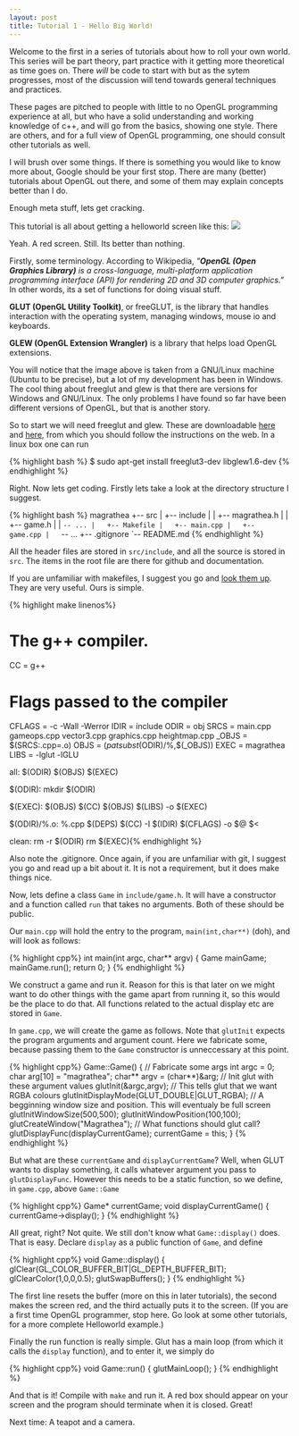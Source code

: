 ```yaml
---
layout: post
title: Tutorial 1 - Hello Big World!
---
```


Welcome to the first in a series of tutorials about how to roll your own world.  This series will be part theory, part practice with it getting more theoretical as time goes on.  There _will_ be code to start with but as the sytem progresses, most of the discussion will tend towards general techniques and practices.

These pages are pitched to people with little to no OpenGL programming experience at all, but who have a solid understanding and working knowledge of c++, and will go from the basics, showing one style.  There are others, and for a full view of OpenGL programming, one should consult other tutorials as well.

I will brush over some things.  If there is something you would like to know more about, Google should be your first stop.  There are many (better) tutorials about OpenGL out there, and some of them may explain concepts better than I do.

Enough meta stuff, lets get cracking.

This tutorial is all about getting a helloworld screen like this:
![](http://rspencer01.github.io/Project-Magrathea-V2/assets/Screenshot1.png)

Yeah.  A red screen.  Still.  Its better than nothing.

Firstly, some terminology.  According to Wikipedia, _"**OpenGL (Open Graphics Library)** is a cross-language, multi-platform application programming interface (API) for rendering 2D and 3D computer graphics."_  In other words, its a set of functions for doing visual stuff.

**GLUT (OpenGL Utility Toolkit)**, or freeGLUT, is the library that handles interaction with the operating system, managing windows, mouse io and keyboards.

**GLEW (OpenGL Extension Wrangler)** is a library that helps load OpenGL extensions.

You will notice that the image above is taken from a GNU/Linux machine (Ubuntu to be precise), but a lot of my development has been in Windows.  The cool thing about freeglut and glew is that there are versions for Windows and GNU/Linux.  The only problems I have found so far have been different versions of OpenGL, but that is another story.

So to start we will need freeglut and glew.  These are downloadable [here][1] and [here][2], from which you should follow the instructions on the web.  In a linux box one can run

{% highlight bash %}
$ sudo apt-get install freeglut3-dev libglew1.6-dev
{% endhighlight %}

Right.  Now lets get coding.  Firstly lets take a look at the directory structure I suggest.

{% highlight bash %}
magrathea
+-- src
|   +-- include
|   |   +-- magrathea.h
|   |   +-- game.h
|   |   `-- ...
|   +-- Makefile
|   +-- main.cpp
|   +-- game.cpp
|   `-- ...
+-- .gitignore 
`-- README.md
{% endhighlight %}
        
All the header files are stored in `src/include`, and all the source is stored in `src`.  The items in the root file are there for github and documentation.

If you are unfamiliar with makefiles, I suggest you go and [look them up][3].  They are very useful.  Ours is simple.

{% highlight make linenos%}
# The g++ compiler.
CC = g++
# Flags passed to the compiler
CFLAGS = -c -Wall -Werror
IDIR = include
ODIR = obj
SRCS = main.cpp gameops.cpp vector3.cpp graphics.cpp heightmap.cpp
_OBJS = $(SRCS:.cpp=.o)
OBJS = $(patsubst %,$(ODIR)/%,$(_OBJS))
EXEC = magrathea
LIBS = -lglut -lGLU 

all: $(ODIR) $(OBJS) $(EXEC)

$(ODIR):
    mkdir $(ODIR)

$(EXEC): $(OBJS)
    $(CC) $(OBJS) $(LIBS) -o $(EXEC)

$(ODIR)/%.o: %.cpp $(DEPS)
    $(CC) -I $(IDIR) $(CFLAGS) -o $@ $<

clean:
    rm -r $(ODIR)
    rm $(EXEC){% endhighlight %}

Also note the .gitignore.  Once again, if you are unfamiliar with git, I suggest you go and read up a bit about it.  It is not a requirement, but it does make things nice.  

Now, lets define a class `Game` in `include/game.h`.  It will have a constructor and a function called `run` that takes no arguments.  Both of these should be public.

Our `main.cpp` will hold the entry to the program, `main(int,char**)` (doh), and will look as follows:

{% highlight cpp%}
int main(int argc, char** argv)
{
  Game mainGame;
  mainGame.run();
  return 0;
}
{% endhighlight %}

We construct a game and run it. Reason for this is that later on we might want to do other things with the game apart from running it, so this would be the place to do that.  All functions related to the actual display etc are stored in `Game`.

In `game.cpp`, we will create the game as follows.  Note that `glutInit` expects the program arguments and argument count.  Here we fabricate some, because passing them to the `Game` constructor is unneccessary at this point.

{% highlight cpp%}
Game::Game()
{
  // Fabricate some args
  int argc = 0;
  char arg[10] =  "magrathea";
  char** argv = (char**)&arg;
  // Init glut with these argument values
  glutInit(&argc,argv);
  // This tells glut that we want RGBA colours
  glutInitDisplayMode(GLUT_DOUBLE|GLUT_RGBA);
  // A begginning window size and position.  This will eventualy be full screen
  glutInitWindowSize(500,500);
  glutInitWindowPosition(100,100);
  glutCreateWindow("Magrathea");
  // What functions should glut call?
  glutDisplayFunc(displayCurrentGame);
  currentGame = this;
}
{% endhighlight %}

But what are these `currentGame` and `displayCurrentGame`?  Well, when GLUT wants to display something, it calls whatever argument you pass to `glutDisplayFunc`.  However this needs to be a static function, so we define, in `game.cpp`, above `Game::Game`

{% highlight cpp%}
Game* currentGame;
void displayCurrentGame()
{
  currentGame->display();
}
{% endhighlight %}

All great, right?  Not quite.  We still don't know what `Game::display()` does.  That is easy.  Declare `display` as a public function of `Game`, and define

{% highlight cpp%}
void Game::display()
{
  glClear(GL_COLOR_BUFFER_BIT|GL_DEPTH_BUFFER_BIT);
  glClearColor(1,0,0,0.5);
  glutSwapBuffers();
}
{% endhighlight %}

The first line resets the buffer (more on this in later tutorials), the second makes the screen red, and the third actually puts it to the screen.  (If you are a first time OpenGL programmer, stop here.  Go look at some other tutorials, for a more complete Helloworld example.)

Finally the run function is really simple.  Glut has a main loop (from which it calls the `display` function), and to enter it, we simply do

{% highlight cpp%}
void Game::run()
{
  glutMainLoop();
}
{% endhighlight %}

And that is it!  Compile with `make` and run it.  A red box should appear on your screen and the program should terminate when it is closed.  Great!

Next time: A teapot and a camera.

[1]: http://freeglut.sourceforge.net/
[2]: http://glew.sourceforge.net/install.html
[3]: http://mrbook.org/tutorials/make/
